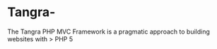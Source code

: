 Tangra-
=======

The Tangra PHP MVC Framework is a pragmatic approach to building websites with > PHP 5
